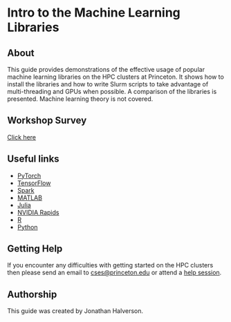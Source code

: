 # Intro to the Machine Learning Libraries

## About
This guide provides demonstrations of the effective usage of popular machine learning libraries on the HPC clusters at Princeton. It shows how to install the libraries and how to write Slurm scripts to take advantage of multi-threading and GPUs when possible. A comparison of the libraries is presented. Machine learning theory is not covered.

## Workshop Survey
[Click here](https://forms.gle/WhoAcb1J82XVTqq38)

## Useful links
- [PyTorch](https://pytorch.org)  
- [TensorFlow](https://www.tensorflow.org)  
- [Spark](https://spark.apache.org/docs/2.2.0/ml-guide.html)  
- [MATLAB](https://www.mathworks.com/solutions/machine-learning.html)  
- [Julia](https://juliacomputing.com/domains/ml-and-ai.html)  
- [NVIDIA Rapids](https://rapids.ai/)  
- [R](https://cran.r-project.org/web/views/MachineLearning.html)  
- [Python](https://scikit-learn.org/stable/)  

## Getting Help

If you encounter any difficulties with getting started on the HPC clusters then please send an email to <a href="mailto:cses@princeton.edu">cses@princeton.edu</a> or attend a <a href="https://researchcomputing.princeton.edu/education/help-sessions">help session</a>.

## Authorship

This guide was created by Jonathan Halverson.
